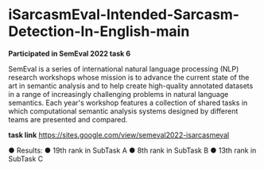 # iSarcasmEval-Intended-Sarcasm-Detection-In-English-main
 
**Participated in SemEval 2022 task 6** 

SemEval is a series of international natural language processing (NLP) research workshops whose mission is to advance the current state of the art in semantic analysis and to help create high-quality annotated datasets in a range of increasingly challenging problems in natural language semantics. Each year's workshop features a collection of shared tasks in which computational semantic analysis systems designed by different teams are presented and compared.

**task link** https://sites.google.com/view/semeval2022-isarcasmeval


● Results: 
      ● 19th rank in SubTask A
      ● 8th rank in SubTask B 
      ● 13th rank in SubTask C
